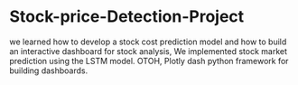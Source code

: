 # Stock-price-Detection-Project
we learned how to develop a stock cost prediction model and how to build an interactive dashboard for stock analysis, We implemented stock market prediction using the LSTM model. OTOH, Plotly dash python framework for building dashboards.
